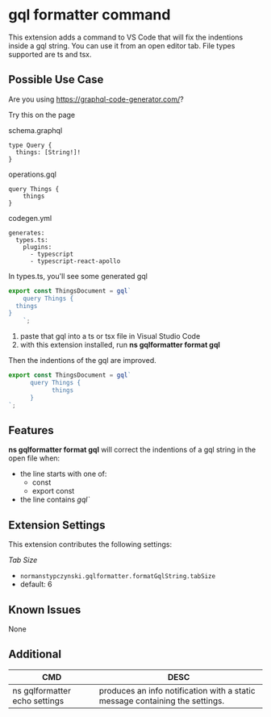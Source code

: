 # gql formatter command

This extension adds a command to VS Code that will fix the indentions inside a gql string.
You can use it from an open editor tab.  File types supported are ts and tsx.

## Possible Use Case
Are you using https://graphql-code-generator.com/?

Try this on the page

schema.graphql
```
type Query {
  things: [String!]!
}
```

operations.gql
```
query Things {
    things
}
```

codegen.yml
```
generates:
  types.ts:
    plugins:
      - typescript
      - typescript-react-apollo
```

In types.ts, you'll see some generated gql
```javascript
export const ThingsDocument = gql`
    query Things {
  things
}
    `;
```

1. paste that gql into a ts or tsx file in Visual Studio Code
1. with this extension installed, run **ns gqlformatter format gql**

Then the indentions of the gql are improved.
```javascript
export const ThingsDocument = gql`
      query Things {
            things
      }
`;
```


## Features

**ns gqlformatter format gql** will correct the indentions of a gql string in the open file when:
* the line starts with one of:
  * const
  * export const
* the line contains _gql`_

## Extension Settings

This extension contributes the following settings:

_Tab Size_
* `normanstypczynski.gqlformatter.formatGqlString.tabSize`
* default: 6


## Known Issues

None

## Additional

| CMD   | DESC |
|-------|------|
|ns gqlformatter echo settings|produces an info notification with a static message containing the settings.|
